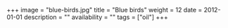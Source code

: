 +++
image = "blue-birds.jpg"
title = "Blue birds"
weight = 12
date = 2012-01-01
description = ""
availability = ""
tags = ["oil"]
+++
